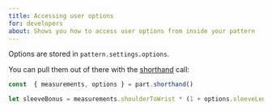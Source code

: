 ```yaml
---
title: Accessing user options
for: developers
about: Shows you how to access user options from inside your pattern
---
```


Options are stored in `pattern.settings.options`.

You can pull them out of there with 
the [shorthand](/howtos/core/shorthand/) call:


```js
const  { measurements, options } = part.shorthand()

let sleeveBonus = measurements.shoulderToWrist * (1 + options.sleeveLengthBonus);
```

